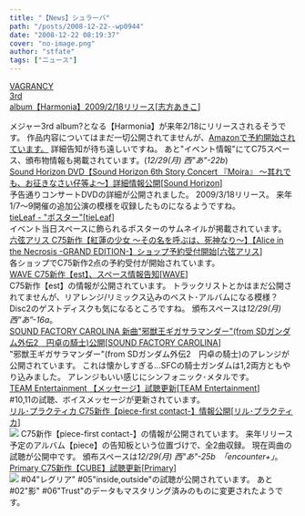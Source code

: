 ```yaml
---
title: "【News】シュラーバ"
path: "/posts/2008-12-22--wp0944"
date: "2008-12-22 08:19:37"
cover: "no-image.png"
author: "stfate"
tags: ["ニュース"]
---
```


<style type="text/css">
<!--
p {white-space: pre-wrap};
-->
</style>

<a class="topics" href="http://www.vagrancy.jp/" target="_blank">VAGRANCY 3rd album【Harmonia】2009/2/18リリース</a><span class="junre">[<a href="http://www.vagrancy.jp/" target="_blank">志方あきこ</a>]</span>
<div class="news">メジャー3rd album?となる【Harmonia】が来年2/18にリリースされるそうです。
作品内容についてはまだ一切公開されてませんが、<a href="http://www.amazon.co.jp/dp/B001MVG8A2/" target="_blank">Amazonで予約開始されています。</a>
詳細告知が待ち遠しいですね。
あと"イベント情報"にてC75スペース、頒布物情報も掲載されています。(<em>12/29(月) 西"あ"-22b</em>)</div>
<a class="topics" href="http://www.soundhorizon.com/information/index.html" target="_blank">Sound Horizon DVD【Sound Horizon 6th Story Concert 『Moira』 ～其れでも、お征きなさい仔等よ～】詳細情報公開</a><span class="junre">[<a href="http://sound-horizon.net/" target="_blank">Sound Horizon</a>]</span>
<div class="news">予告通りコンサートDVDの詳細が公開されました。
2009/3/18リリース。
来年1/7～9開催の追加公演の模様を収録したものになるようですね。</div>
<a class="topics" href="http://tieleaf.net/" target="_blank">tieLeaf - "ポスター"</a><span class="junre">[<a href="http://tieleaf.net/" target="_blank">tieLeaf</a>]</span>
<div class="news">イベント当日スペースに飾られるポスターのサムネイルが掲載されています。</div>
<a class="topics" href="http://www.rokugen.net/" target="_blank">六弦アリス C75新作【紅蓮の少女 ～その名を呼ぶは、死神なり～】【Alice in the Necrosis -GRAND EDITION-】ショップ予約受付開始</a><span class="junre">[<a href="http://www.rokugen.net/" target="_blank">六弦アリス</a>]</span>
<div class="news">各ショップでC75新作2点の予約受付が開始されています。</div>
<a class="topics" href="http://www.circle-wave.net/" target="_blank">WAVE C75新作【est】、スペース情報告知</a><span class="junre">[<a href="http://www.circle-wave.net/" target="_blank">WAVE</a>]</span>
<div class="news">C75新作【est】の情報が公開されています。
トラックリストとかはまだ公開されてませんが、リアレンジ/リミックス込みのベスト･アルバムになる模様？
Disc2のゲストディスクも気になるところですね。
頒布スペースは<em>12/29(月) 西”あ”-16a</em>。</div>
<a class="topics" href="http://carolina.web.infoseek.co.jp/" target="_blank">SOUND FACTORY CAROLINA 新曲"邪獣王ギガサラマンダー"(from SDガンダム外伝2　円卓の騎士)公開</a><span class="junre">[<a href="http://carolina.web.infoseek.co.jp/" target="_blank">SOUND FACTORY CAROLINA</a>]</span>
<div class="news">"邪獣王ギガサラマンダー"(from SDガンダム外伝2　円卓の騎士)のアレンジが公開されています。
これは懐かしすぎる…SFCの騎士ガンダムは1,2両方ともやり込みました。
アレンジもいい感じにシンフォニック･メタルです。</div>
<a class="topics" href="http://www.team-e.co.jp/sp/message/" target="_blank">TEAM Entertainment 【メッセージ】試聴更新</a><span class="junre">[<a href="http://www.team-e.co.jp/" target="_blank">TEAM Entertainment</a>]</span>
<div class="news">#10,11の試聴、ボイスメッセージが更新されています。</div>
<a class="topics" href="http://iztk.boo.jp/piece/" target="_blank">リル･プラクティカ C75新作【piece-first contact-】情報公開</a><span class="junre">[<a href="http://iztk.boo.jp/piece/" target="_blank">リル･プラクティカ</a>]</span>
<div class="news"><a href="http://iztk.boo.jp/piece/" target="_blank"><img src="http://iztk.boo.jp/piece/bana1.jpg"></a>
C75新作【piece-first contact-】の情報が公開されています。
来年リリース予定のアルバム【piece】の告知板という位置づけで、全2曲収録。
現在両曲の試聴が公開中です。
頒布スペースは<em>12/29(月) 西"あ"-25b　「encounter+」</em>。</div>
<a class="topics" href="http://www.edit.ne.jp/~shira/4th_album/CUBE/" target="_blank">Primary C75新作【CUBE】試聴更新</a><span class="junre">[<a href="http://www.edit.ne.jp/~shira/" target="_blank">Primary</a>]</span>
<div class="news"><a href="http://www.edit.ne.jp/~shira/4th_album/CUBE/" target="_blank"><img src="http://www.edit.ne.jp/~shira/4th_album/CUBE/CUBE_06.jpg"></a>
#04"レグリア" #05"inside,outside"の試聴が公開されています。
あと#02"影" #06"Trust"のデータもマスタリング済みのものに変更されたようです。</div>
